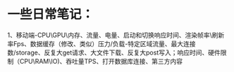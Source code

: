 一些日常笔记：   
=================
1、移动端-CPU\GPU\内存、流量、电量、启动和切换响应时间、渲染帧率\刷新率Fps、数据缓存（修改、类似）压力/负载-特定区域流量、最大连接数/storage、反复大get请求、大文件下载、反复大post写入；响应时间、硬件限制（CPU\RAM\IO)、吞吐量TPS、打开数据库连接、第三方内容
